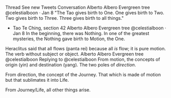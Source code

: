 Thread
See new Tweets
Conversation
Alberto Albero
Evergreen tree
@celestialboon
·
Jan 8
"The Tao gives birth to One.
One gives birth to Two.
Two gives birth to Three.
Three gives birth to all things."

- Tao Te Ching, section 42
Alberto Albero
Evergreen tree
@celestialboon
·
Jan 8
In the beginning, there was Nothing. In one of the greatest mysteries, the Nothing gave birth to Motion, the One.

Heraclitus said that all flows (panta rei) because all *is* flow; it is pure motion. The verb without subject or object.
Alberto Albero
Evergreen tree
@celestialboon
Replying to 
@celestialboon
From motion, the concepts of origin (yin) and destination (yang). The two poles of *direction*.

From direction, the concept of the Journey. That which is made of motion but that sublimates it into Life.

From Journey/Life, all other things arise.